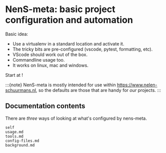 # NenS-meta: basic project configuration and automation

Basic idea:

- Use a virtualenv in a standard location and activate it.
- The tricky bits are pre-configured (vscode, pytest, formatting, etc).
- VScode should work out of the box.
- Commandline usage too.
- It works on linux, mac and windows.

Start at [](usage.md)!

:::{note}
NenS-meta is mostly intended for use within https://www.nelen-schuurmans.nl, so the defaults are those that are handy for *our* projects.
:::

## Documentation contents

There are *three* ways of looking at what's configured by nens-meta.

```{toctree}
self
usage.md
tools.md
config-files.md
background.md
```

